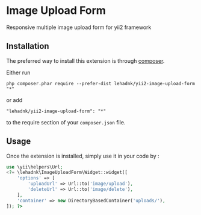 Image Upload Form
=================
Responsive multiple image upload form for yii2 framework

Installation
------------

The preferred way to install this extension is through [composer](http://getcomposer.org/download/).

Either run

```
php composer.phar require --prefer-dist lehadnk/yii2-image-upload-form "*"
```

or add

```
"lehadnk/yii2-image-upload-form": "*"
```

to the require section of your `composer.json` file.


Usage
-----

Once the extension is installed, simply use it in your code by  :
```php
use \yii\helpers\Url;
<?= \lehadnk\ImageUploadForm\Widget::widget([
    'options' => [
        'uploadUrl' => Url::to('image/upload'),
        'deleteUrl' => Url::to('image/delete'),
    ],
    'container' => new DirectoryBasedContainer('uploads/'),
]); ?>
```